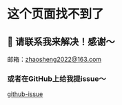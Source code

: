 # 这个页面找不到了
## 🚒 请联系我来解决！感谢～
邮箱：zhaosheng2022@163.com
### 或者在GitHub上给我提issue～

[github-issue](https://github.com/ZhaoSheng2000/Blog/issues/1)
